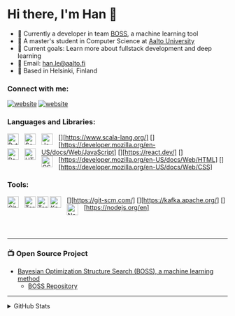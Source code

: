 # Hi there, I'm Han 👋 

- 🔭 Currently a developer in team [BOSS](https://sites.utu.fi/boss/), a machine learning tool
- 🌱 A master's student in Computer Science at [Aalto University](https://www.aalto.fi/en/programmes/masters-programme-in-computer-communication-and-information-sciences)
- 🥅 Current goals: Learn more about fullstack development and deep learning
- 📩 Email: han.le@aalto.fi
- 📍 Based in Helsinki, Finland

### Connect with me:

[![website](./img/linkedin-light.svg)](https://www.linkedin.com/in/han-le#gh-light-mode-only)
[![website](./img/linkedin-dark.svg)](https://www.linkedin.com/in/han-le#gh-dark-mode-only)

### Languages and Libraries:

[<img align="left" alt="Python" width="26px" src="https://cdn.jsdelivr.net/gh/devicons/devicon/icons/python/python-original.svg" style="padding-right:10px;" />](https://www.python.org/)
[<img align="left" alt="Scala" width="26px" src="https://cdn.jsdelivr.net/gh/devicons/devicon/icons/scala/scala-original.svg" style="padding-right:10px;" />][https://www.scala-lang.org/]
[<img align="left" alt="JavaScript" width="26px" src="https://cdn.jsdelivr.net/gh/devicons/devicon/icons/javascript/javascript-original.svg" style="padding-right:10px;" />][https://developer.mozilla.org/en-US/docs/Web/JavaScript]
[<img align="left" alt="React" width="26px" src="https://cdn.jsdelivr.net/gh/devicons/devicon/icons/react/react-original.svg" style="padding-right:10px;" />][https://react.dev/]
[<img align="left" alt="HTML5" width="26px" src="https://cdn.jsdelivr.net/gh/devicons/devicon/icons/html5/html5-original.svg" style="padding-right:10px;" />][https://developer.mozilla.org/en-US/docs/Web/HTML]
[<img align="left" alt="CSS3" width="26px" src="https://cdn.jsdelivr.net/gh/devicons/devicon/icons/css3/css3-original.svg" style="padding-right:10px;" />][https://developer.mozilla.org/en-US/docs/Web/CSS]

### Tools:
[<img align="left" alt="Git" width="26px" src="https://cdn.jsdelivr.net/gh/devicons/devicon/icons/git/git-original.svg" style="padding-right:10px;" />][https://git-scm.com/]
[<img align="left" alt="Terminal" width="26px" src="./img/terminal-light.svg" />](https://www.youtube.com/playlist?list=PLkwxH9e_vrAJ0WbEsFA9W3I1W-g_BTsbt#gh-light-mode-only)
[<img align="left" alt="Terminal" width="26px" src="./img/terminal-dark.svg" />](https://www.youtube.com/playlist?list=PLkwxH9e_vrAJ0WbEsFA9W3I1W-g_BTsbt#gh-dark-mode-only)
[<img align="left" alt="Kafka" width="26px" src="https://cdn.jsdelivr.net/gh/devicons/devicon/icons/kafka/kafka-plain.svg" style="padding-right:10px;" />][https://kafka.apache.org/]
[<img align="left" alt="Node.js" width="26px" src="https://cdn.jsdelivr.net/gh/devicons/devicon/icons/nodejs/nodejs-original.svg" style="padding-right:10px;" />][https://nodejs.org/en]


<br />
<br />

---

### 📺 Open Source Project

<!-- OPENSOURCE:START -->
- [Bayesian Optimization Structure Search (BOSS), a machine learning method](https://sites.utu.fi/boss/)
  - [BOSS Repository](https://gitlab.com/cest-group/boss)
<!-- OPENSOURCE:END -->

---

<details>
  <summary> GitHub Stats </summary>
  
<!--START_SECTION:activity-->
![Most Used Languages](https://github-readme-stats.vercel.app/api/top-langs/?username=han-le11&hide=jupyternotebook&theme=tokyonight)
<!--END_SECTION:activity-->

</details>

[linkedin]: https://www.linkedin.com/in/han-le/


